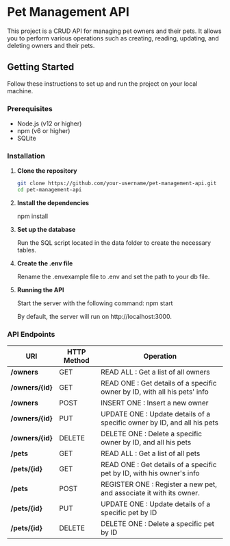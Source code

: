 # Pet Management API

This project is a CRUD API for managing pet owners and their pets. It allows you to perform various operations such as creating, reading, updating, and deleting owners and their pets.

## Getting Started

Follow these instructions to set up and run the project on your local machine.

### Prerequisites

- Node.js (v12 or higher)
- npm (v6 or higher)
- SQLite

### Installation

1. **Clone the repository**

   ```bash
   git clone https://github.com/your-username/pet-management-api.git
   cd pet-management-api

2. **Install the dependencies**

   npm install

3. **Set up the database**

   Run the SQL script located in the data folder to create the necessary tables.

4. **Create the .env file**

   Rename the .envexample file to .env and set the path to your db file.

5. **Running the API**

   Start the server with the following command:
   npm start

   By default, the server will run on http://localhost:3000.


### API Endpoints

| URI              | HTTP Method | Operation                              |
|------------------|-------------|----------------------------------------|
| **/owners**      | GET         | READ ALL : Get a list of all owners    |
| **/owners/{id}** | GET         | READ ONE : Get details of a specific owner by ID, with all his pets' info |
| **/owners**      | POST        | INSERT ONE : Insert a new owner        |
| **/owners/{id}** | PUT         | UPDATE ONE : Update details of a specific owner by ID, and all his pets |
| **/owners/{id}** | DELETE      | DELETE ONE : Delete a specific owner by ID, and all his pets |
| **/pets**        | GET         | READ ALL : Get a list of all pets      |
| **/pets/{id}**   | GET         | READ ONE : Get details of a specific pet by ID, with his owner's info |
| **/pets**        | POST        | REGISTER ONE : Register a new pet, and associate it with its owner.         |
| **/pets/{id}**   | PUT         | UPDATE ONE : Update details of a specific pet by ID |
| **/pets/{id}**   | DELETE      | DELETE ONE : Delete a specific pet by ID |

